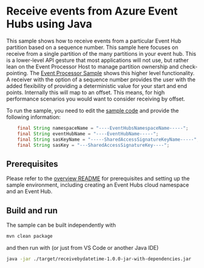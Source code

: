 # Receive events from Azure Event Hubs using Java

This sample shows how to receive events from a particular Event Hub partition based on a sequence number. This sample here focuses on receive from a single partition of the many partitions in your event hub.
This is a lower-level API gesture that most applications will not use, but rather lean on the Event Processor Host to manage partition ownership and check-pointing. The [Event Processor Sample](../EventProcessorSample) shows this higher level functionality.
A receiver with the option of a sequence number provides the user with the added flexibility of providing a deterministic value for your start and end points. Internally this will map to an offset. This means, for high performance scenarios you would want to consider receiving by offset.

To run the sample, you need to edit the [sample code](src/main/java/com/microsoft/azure/eventhubs/samples/receivebydatetime/ReceiveUsingSequenceNumber.java) and provide the following information:

```java
    final String namespaceName = "----EventHubsNamespaceName-----";
    final String eventHubName = "----EventHubName-----";
    final String sasKeyName = "-----SharedAccessSignatureKeyName-----";
    final String sasKey = "---SharedAccessSignatureKey----";
```

## Prerequisites

Please refer to the [overview README](../../readme.md) for prerequisites and setting up the sample environment, including creating an Event Hubs cloud namespace and an Event Hub.

## Build and run

The sample can be built independently with

```bash
mvn clean package
```

and then run with (or just from VS Code or another Java IDE)

```bash
java -jar ./target/receivebydatetime-1.0.0-jar-with-dependencies.jar
```